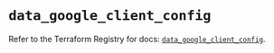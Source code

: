 # `data_google_client_config`

Refer to the Terraform Registry for docs: [`data_google_client_config`](https://registry.terraform.io/providers/hashicorp/google/5.30.0/docs/data-sources/client_config).
